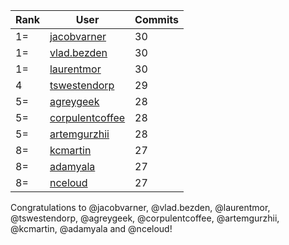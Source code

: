 | Rank | User | Commits |
|------|------|---------|
|1=|[jacobvarner](https://github.com/jacobvarner)|30|
|1=|[vlad.bezden](https://github.com/vlad.bezden)|30|
|1=|[laurentmor](https://github.com/laurentmor)|30|
|4|[tswestendorp](https://github.com/tswestendorp)|29|
|5=|[agreygeek](https://github.com/agreygeek)|28|
|5=|[corpulentcoffee](https://github.com/corpulentcoffee)|28|
|5=|[artemgurzhii](https://github.com/artemgurzhii)|28|
|8=|[kcmartin](https://github.com/kcmartin)|27|
|8=|[adamyala](https://github.com/adamyala)|27|
|8=|[nceloud](https://github.com/nceloud)|27|

Congratulations to @jacobvarner, @vlad.bezden, @laurentmor, @tswestendorp, @agreygeek, @corpulentcoffee, @artemgurzhii, @kcmartin, @adamyala and @nceloud!